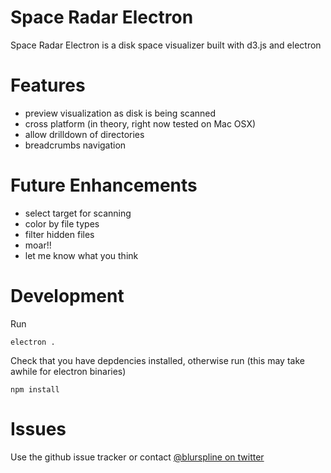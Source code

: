 Space Radar Electron
====
Space Radar Electron is a disk space visualizer built with d3.js and electron


Features
==
- preview visualization as disk is being scanned
- cross platform (in theory, right now tested on Mac OSX)
- allow drilldown of directories
- breadcrumbs navigation

Future Enhancements
==
- select target for scanning
- color by file types
- filter hidden files
- moar!!
- let me know what you think

Development
==

Run

```
electron .
```

Check that you have depdencies installed, otherwise run (this may take awhile for electron binaries)

```
npm install
```

Issues
==
Use the github issue tracker or contact [@blurspline on twitter](http://twitter.com/blurspline)